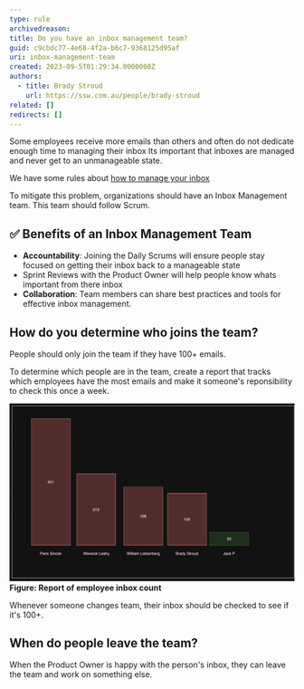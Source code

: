 ```yaml
---
type: rule
archivedreason:
title: Do you have an inbox management team?
guid: c9cbdc77-4e68-4f2a-b6c7-9368125d95af
uri: inbox-management-team
created: 2023-09-5T01:29:34.0000000Z
authors:
  - title: Brady Stroud
    url: https://ssw.com.au/people/brady-stroud
related: []
redirects: []
---
```


Some employees receive more emails than others and often do not dedicate enough time to managing their inbox
Its important that inboxes are managed and never get to an unmanageable state. 

We have some rules about [how to manage your inbox](/rules-to-better-inbox-management)

To mitigate this problem, organizations should have an Inbox Management team. This team should follow Scrum.

## ✅ Benefits of an Inbox Management Team
- **Accountability**: Joining the Daily Scrums will ensure people stay focused on getting their inbox back to a manageable state
- Sprint Reviews with the Product Owner will help people know whats important from there inbox
- **Collaboration**: Team members can share best practices and tools for effective inbox management.

## How do you determine who joins the team?
People should only join the team if they have 100+ emails.

To determine which people are in the team, create a report that tracks which employees have the most emails and make it someone's reponsibility to check this once a week.

<!-- TODO: Add screenshot of the report -->
![Alt text](report-mockup.png)
**Figure: Report of employee inbox count**

Whenever someone changes team, their inbox should be checked to see if it's 100+.

## When do people leave the team?

When the Product Owner is happy with the person's inbox, they can leave the team and work on something else.

